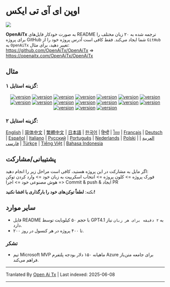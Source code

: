 # اوپن ای آی تی ایکس

![](https://openaitx.github.io/logo_crop.png)

**OpenAiTx** به صورت خودکار فایل‌های README ترجمه شده به ۲۰ زبان مختلف را برای پروژه GitHub شما ایجاد می‌کند. فقط کافی است آدرس پروژه خود را از `GitHub` به `OpenAiTx` تغییر دهید، برای مثال:  
https://github.com/OpenAiTx/OpenAiTx => https://openaitx.com/OpenAiTx/OpenAiTx

## مثال

### گزینه استایل ۱:

<div style="text-align: center"><p><a href="https://openaitx.github.io/view.html?user=OpenAiTx&project=OpenAiTx&lang=en"><img src="https://img.shields.io/badge/EN-white" alt="version"></a> <a href="https://openaitx.github.io/view.html?user=OpenAiTx&project=OpenAiTx&lang=zh-CN"><img src="https://img.shields.io/badge/简中-white" alt="version"></a> <a href="https://openaitx.github.io/view.html?user=OpenAiTx&project=OpenAiTx&lang=zh-TW"><img src="https://img.shields.io/badge/繁中-white" alt="version"></a> <a href="https://openaitx.github.io/view.html?user=OpenAiTx&project=OpenAiTx&lang=ja"><img src="https://img.shields.io/badge/日本語-white" alt="version"></a> <a href="https://openaitx.github.io/view.html?user=OpenAiTx&project=OpenAiTx&lang=ko"><img src="https://img.shields.io/badge/한국어-white" alt="version"></a> <a href="https://openaitx.github.io/view.html?user=OpenAiTx&project=OpenAiTx&lang=th"><img src="https://img.shields.io/badge/ไทย-white" alt="version"></a> <a href="https://openaitx.github.io/view.html?user=OpenAiTx&project=OpenAiTx&lang=fr"><img src="https://img.shields.io/badge/Français-white" alt="version"></a> <a href="https://openaitx.github.io/view.html?user=OpenAiTx&project=OpenAiTx&lang=de"><img src="https://img.shields.io/badge/Deutsch-white" alt="version"></a> <a href="https://openaitx.github.io/view.html?user=OpenAiTx&project=OpenAiTx&lang=es"><img src="https://img.shields.io/badge/Español-white" alt="version"></a> <a href="https://openaitx.github.io/view.html?user=OpenAiTx&project=OpenAiTx&lang=it"><img src="https://img.shields.io/badge/Italiano-white" alt="version"></a> <a href="https://openaitx.github.io/view.html?user=OpenAiTx&project=OpenAiTx&lang=ru"><img src="https://img.shields.io/badge/Русский-white" alt="version"></a> <a href="https://openaitx.github.io/view.html?user=OpenAiTx&project=OpenAiTx&lang=pt"><img src="https://img.shields.io/badge/Português-white" alt="version"></a> <a href="https://openaitx.github.io/view.html?user=OpenAiTx&project=OpenAiTx&lang=nl"><img src="https://img.shields.io/badge/Nederlands-white" alt="version"></a> <a href="https://openaitx.github.io/view.html?user=OpenAiTx&project=OpenAiTx&lang=pl"><img src="https://img.shields.io/badge/Polski-white" alt="version"></a> <a href="https://openaitx.github.io/view.html?user=OpenAiTx&project=OpenAiTx&lang=ar"><img src="https://img.shields.io/badge/العربية-white" alt="version"></a> <a href="https://openaitx.github.io/view.html?user=OpenAiTx&project=OpenAiTx&lang=tr"><img src="https://img.shields.io/badge/Türkçe-white" alt="version"></a> <a href="https://openaitx.github.io/view.html?user=OpenAiTx&project=OpenAiTx&lang=vi"><img src="https://img.shields.io/badge/Tiếng Việt-white" alt="version"></a> </p></div>

### گزینه استایل ۲:

[English](https://openaitx.github.io/view.html?user=mini-software&project=MiniExcel&lang=en) | [简体中文](https://openaitx.github.io/view.html?user=mini-software&project=MiniExcel&lang=zh-CN) | [繁體中文](https://openaitx.github.io/view.html?user=mini-software&project=MiniExcel&lang=zh-TW) | [日本語](https://openaitx.github.io/view.html?user=mini-software&project=MiniExcel&lang=ja) | [한국어](https://openaitx.github.io/view.html?user=mini-software&project=MiniExcel&lang=ko) | [हिन्दी](https://openaitx.github.io/view.html?user=mini-software&project=MiniExcel&lang=hi) | [ไทย](https://openaitx.github.io/view.html?user=mini-software&project=MiniExcel&lang=th) | [Français](https://openaitx.github.io/view.html?user=mini-software&project=MiniExcel&lang=fr) | [Deutsch](https://openaitx.github.io/view.html?user=mini-software&project=MiniExcel&lang=de) | [Español](https://openaitx.github.io/view.html?user=mini-software&project=MiniExcel&lang=es) | [Italiano](https://openaitx.github.io/view.html?user=mini-software&project=MiniExcel&lang=it) | [Русский](https://openaitx.github.io/view.html?user=mini-software&project=MiniExcel&lang=ru) | [Português](https://openaitx.github.io/view.html?user=mini-software&project=MiniExcel&lang=pt) | [Nederlands](https://openaitx.github.io/view.html?user=mini-software&project=MiniExcel&lang=nl) | [Polski](https://openaitx.github.io/view.html?user=mini-software&project=MiniExcel&lang=pl) | [العربية](https://openaitx.github.io/view.html?user=mini-software&project=MiniExcel&lang=ar) | [فارسی](https://openaitx.github.io/view.html?user=mini-software&project=MiniExcel&lang=fa) | [Türkçe](https://openaitx.github.io/view.html?user=mini-software&project=MiniExcel&lang=tr) | [Tiếng Việt](https://openaitx.github.io/view.html?user=mini-software&project=MiniExcel&lang=vi) | [Bahasa Indonesia](https://openaitx.github.io/view.html?user=mini-software&project=MiniExcel&lang=id)

##

## پشتیبانی/مشارکت

اگر مایل به مشارکت در این پروژه هستید، کافی است مراحل زیر را انجام دهید:  
فورک پروژه => کلون پروژه => انتخاب اسکریپت به زبان خود => وارد کردن توکن هوش مصنوعی خود => اجرا => Commit & push & ایجاد PR

نکته: **لطفاً توکن‌های خود را بارگذاری یا افشا نکنید!**

## سایر موارد

- فایل README با حجم ۵۰ کیلوبایت توسط GPT4.1 به `۲ دقیقه برای هر زبان` نیاز دارد.
- ۲۰۰ تا ۴۰۰ پروژه در هر کنسول در روز.

### تشکر

- تیم Microsoft MVP ماهیانه ۱۵۰ دلار بودجه پلتفرم Azure برای جامعه متن‌باز فراهم می‌کند.

---

Tranlated By [Open Ai Tx](https://github.com/OpenAiTx/OpenAiTx) | Last indexed: 2025-06-08

---